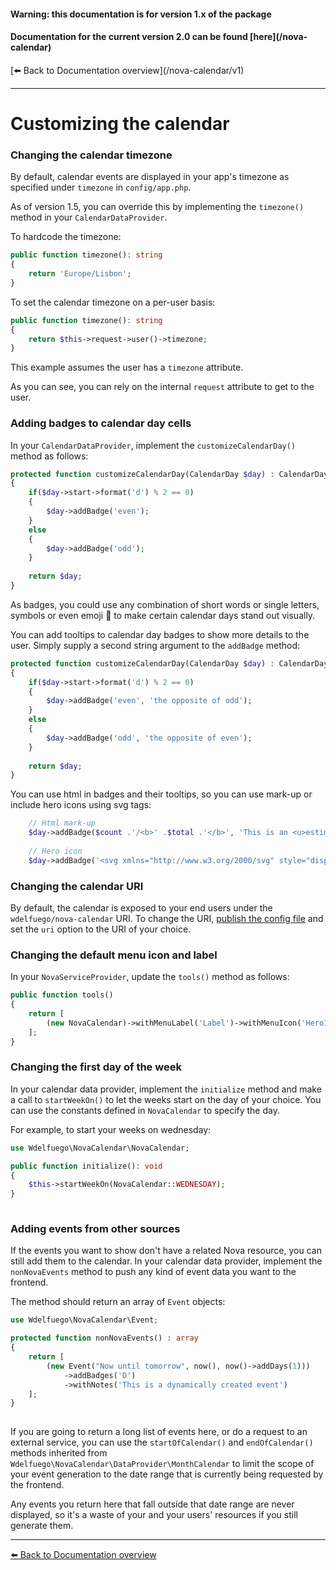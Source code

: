 <h4>Warning: this documentation is for version 1.x of the package</h4>
<h4>Documentation for the current version 2.0 can be found [here](/nova-calendar)</h4>
[⬅️ Back to Documentation overview](/nova-calendar/v1)

---

# Customizing the calendar

### Changing the calendar timezone
By default, calendar events are displayed in your app's timezone as specified under `timezone` in `config/app.php`.

As of version 1.5, you can override this by implementing the `timezone()` method in your `CalendarDataProvider`.

To hardcode the timezone:
```php
public function timezone(): string
{
    return 'Europe/Lisbon';
}
```

To set the calendar timezone on a per-user basis: 
```php
public function timezone(): string
{
    return $this->request->user()->timezone;
}
```

This example assumes the user has a `timezone` attribute.

As you can see, you can rely on the internal `request` attribute to get to the user. 

### Adding badges to calendar day cells
In your `CalendarDataProvider`, implement the `customizeCalendarDay()` method as follows:

```php
protected function customizeCalendarDay(CalendarDay $day) : CalendarDay
{
    if($day->start->format('d') % 2 == 0)
    {
        $day->addBadge('even');
    }
    else
    {
        $day->addBadge('odd');
    }
    
    return $day;
}
```

As badges, you could use any combination of short words or single letters, symbols or 
even emoji 🤯 to make certain calendar days stand out visually.

You can add tooltips to calendar day badges to show more details to the user.
Simply supply a second string argument to the `addBadge` method:

```php
protected function customizeCalendarDay(CalendarDay $day) : CalendarDay
{
    if($day->start->format('d') % 2 == 0)
    {
        $day->addBadge('even', 'the opposite of odd');
    }
    else
    {
        $day->addBadge('odd', 'the opposite of even');
    }
    
    return $day;
}
```

You can use html in badges and their tooltips, so you can use mark-up or include hero icons using svg tags:

```php
    // Html mark-up
    $day->addBadge($count .'/<b>' .$total .'</b>', 'This is an <u>estimate</u>');
    
    // Hero icon
    $day->addBadge('<svg xmlns="http://www.w3.org/2000/svg" style="display:inline-block" class="h-6 w-6" fill="none" viewBox="0 0 24 24" stroke="currentColor" stroke-width="2"><path stroke-linecap="round" stroke-linejoin="round" d="M7 8h10M7 12h4m1 8l-4-4H5a2 2 0 01-2-2V6a2 2 0 012-2h14a2 2 0 012 2v8a2 2 0 01-2 2h-3l-4 4z" /></svg>');
```

### Changing the calendar URI
By default, the calendar is exposed to your end users under the `wdelfuego/nova-calendar` URI.
To change the URI, [publish the config file](/nova-calendar/v1/installation.html#publishing-the-config-file) and set the `uri` option to the URI of your choice.


### Changing the default menu icon and label
In your `NovaServiceProvider`, update the `tools()` method as follows:
```php
public function tools()
{
    return [
        (new NovaCalendar)->withMenuLabel('Label')->withMenuIcon('HeroIcon'),
    ];
}    
```

### Changing the first day of the week
In your calendar data provider, implement the `initialize` method and make a call to `startWeekOn()` to let the weeks start on the day of your choice. You can use the constants defined in `NovaCalendar` to specify the day.

For example, to start your weeks on wednesday:
```php
use Wdelfuego\NovaCalendar\NovaCalendar;

public function initialize(): void
{
    $this->startWeekOn(NovaCalendar::WEDNESDAY);
}
    
```

### Adding events from other sources
If the events you want to show don't have a related Nova resource, you can still add them to the calendar. In your calendar data provider, implement the `nonNovaEvents` method to push any kind of event data you want to the frontend.

The method should return an array of `Event` objects:

```php
use Wdelfuego\NovaCalendar\Event;

protected function nonNovaEvents() : array
{
    return [
        (new Event("Now until tomorrow", now(), now()->addDays(1)))
            ->addBadges('D')
            ->withNotes('This is a dynamically created event')
    ];
}
    
```

If you are going to return a long list of events here, or do a request to an external service, you can use the `startOfCalendar()` and `endOfCalendar()` methods inherited from `Wdelfuego\NovaCalendar\DataProvider\MonthCalendar` to limit the scope of your event generation to the date range that is currently being requested by the frontend. 

Any events you return here that fall outside that date range are never displayed, so it's a waste of your and your users' resources if you still generate them.

---

[⬅️ Back to Documentation overview](/nova-calendar/v1)